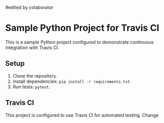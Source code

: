#edited by colaborator
# Sample Python Project for Travis CI

This is a sample Python project configured to demonstrate continuous integration with Travis CI.

## Setup

1. Clone the repository.
2. Install dependencies: `pip install -r requirements.txt`.
3. Run tests: `pytest`.

## Travis CI

This project is configured to use Travis CI for automated testing.
Change
